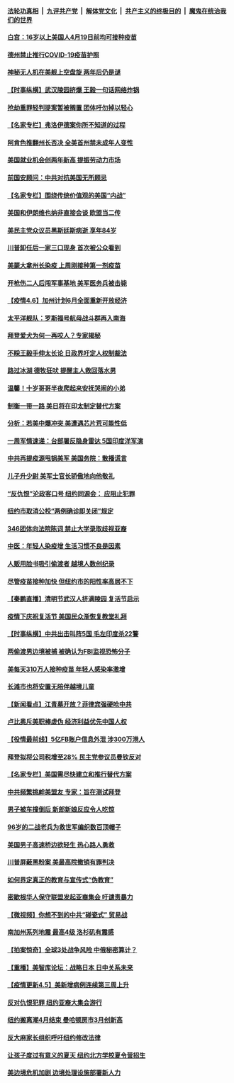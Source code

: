

####  [法轮功真相](../../../../basic/blob/master/README.md?t=04071031) &nbsp;|&nbsp; [九评共产党](../../../../9ping.md/blob/master/README.md?t=04071031) &nbsp;|&nbsp; [解体党文化](../../../../jtdwh.md/blob/master/README.md?t=04071031)  &nbsp;|&nbsp; [共产主义的终极目的](../../../../gczydzjmd.md/blob/master/README.md?t=04071031) &nbsp;|&nbsp; [魔鬼在统治我们的世界](../../../../mgztzwmdsj.md/blob/master/README.md?t=04071031) 

#### [白宫：16岁以上美国人4月19日前均可接种疫苗](../pages/nsc412/n12862599.md?t=04071031) 

#### [德州禁止推行COVID-19疫苗护照](../pages/nsc412/n12862440.md?t=04071031) 

#### [神秘无人机在美舰上空盘旋 两年后仍是谜](../pages/nsc412/n12862253.md?t=04071031) 

#### [【时事纵横】武汉陵园挤爆 王毅一句话网络炸锅](../pages/nsc412/n12862505.md?t=04071031) 

#### [抢劫重罪轻判提案暂被搁置 团体吁勿掉以轻心](../pages/nsc412/n12862541.md?t=04071031) 

#### [【名家专栏】弗洛伊德案你所不知道的过程](../pages/nsc412/n12861593.md?t=04071031) 

#### [阿肯色推翻州长否决 全美首州禁未成年人变性](../pages/nsc412/n12862447.md?t=04071031) 

#### [美国就业机会创两年新高 提振劳动力市场](../pages/nsc412/n12862429.md?t=04071031) 

#### [前国安顾问：中共对抗美国无所顾忌](../pages/nsc412/n12859310.md?t=04071031) 

#### [【名家专栏】围绕传统价值观的美国“内战”](../pages/nsc412/n12861573.md?t=04071031) 

#### [美国和伊朗维也纳非直接会谈 欧盟当二传](../pages/nsc412/n12862217.md?t=04071031) 

#### [美民主党众议员黑斯廷斯病逝 享年84岁](../pages/nsc412/n12861927.md?t=04071031) 

#### [川普卸任后一家三口现身 首次被公众看到](../pages/nsc412/n12862102.md?t=04071031) 

#### [美蒙大拿州长染疫 上周刚接种第一剂疫苗](../pages/nsc412/n12861989.md?t=04071031) 

#### [开枪伤二人后闯军事基地 美军医务兵被击毙](../pages/nsc412/n12861974.md?t=04071031) 

#### [【疫情4.6】加州计划6月全面重新开放经济](../pages/nsc412/n12861038.md?t=04071031) 

#### [太平洋舰队：罗斯福号航母战斗群再入南海](../pages/nsc412/n12861803.md?t=04071031) 

#### [拜登爱犬为何一再咬人？专家揭秘](../pages/nsc412/n12861744.md?t=04071031) 

#### [不睬王毅手伸太长论 日政界吁定人权制裁法](../pages/nsc412/n12861850.md?t=04071031) 

#### [路过冰湖 德牧狂吠 提醒主人救回落水男](../pages/nsc412/n12860478.md?t=04071031) 

#### [温馨！十岁哥哥半夜爬起来安抚哭闹的小弟](../pages/nsc412/n12860430.md?t=04071031) 

#### [制衡一带一路 美日将在印太制定替代方案](../pages/nsc412/n12861606.md?t=04071031) 

#### [分析：若美中爆冲突 美遭遇芯片荒可能性低](../pages/nsc412/n12860415.md?t=04071031) 

#### [一周军情速递：台部署反隐身雷达 5国印度洋军演](../pages/nsc412/n12859877.md?t=04071031) 

#### [中共再提疫源甩锅美军 美国务院：散播谎言](../pages/nsc412/n12860983.md?t=04071031) 

#### [儿子升少尉 美军士官长骄傲地向他敬礼](../pages/nsc412/n12860600.md?t=04071031) 

#### [“反仇恨”沦政客口号  纽约同源会： 应阻止犯罪](../pages/nsc412/n12860580.md?t=04071031) 

#### [纽约市取消公校“两例确诊即关闭”规定](../pages/nsc412/n12860571.md?t=04071031) 

#### [346团体向法院陈词  禁止大学录取歧视亚裔](../pages/nsc412/n12860485.md?t=04071031) 

#### [中医：年轻人染疫增  生活习惯不良是因素](../pages/nsc412/n12860568.md?t=04071031) 

#### [人贩用脸书吸引偷渡者 越境人数创纪录](../pages/nsc412/n12860530.md?t=04071031) 

#### [尽管疫苗接种加快  但纽约市的阳性率高居不下](../pages/nsc412/n12860632.md?t=04071031) 

#### [【秦鹏直播】清明节武汉人挤满陵园 复活节启示](../pages/nsc412/n12860263.md?t=04071031) 

#### [疫情下庆祝复活节 美国民众渐恢复教堂礼拜](../pages/nsc412/n12860662.md?t=04071031) 

#### [【时事纵横】中共出击叫阵5国 毛左印度杀22警](../pages/nsc412/n12860185.md?t=04071031) 

#### [两偷渡男边境被捕 被确认为FBI监视恐怖分子](../pages/nsc412/n12860404.md?t=04071031) 

#### [美每天310万人接种疫苗 年轻人感染率激增](../pages/nsc412/n12860098.md?t=04071031) 

#### [长滩市也将安置无陪伴越境儿童](../pages/nsc412/n12860364.md?t=04071031) 

#### [【新闻看点】江青墓开放？菲律宾强硬呛中共](../pages/nsc412/n12860122.md?t=04071031) 

#### [卢比奥斥美职棒虚伪 经济利益优先中国人权](../pages/nsc412/n12860186.md?t=04071031) 

#### [【役情最前线】5亿FB账户信息外泄 涉300万港人](../pages/nsc412/n12859536.md?t=04071031) 

#### [拜登拟将公司税增至28% 民主党参议员曼钦反对](../pages/nsc412/n12860088.md?t=04071031) 

#### [【名家专栏】美国需尽快建立和推行替代方案](../pages/nsc412/n12859521.md?t=04071031) 

#### [中共频繁挑衅美盟友 专家：旨在测试拜登](../pages/nsc412/n12860018.md?t=04071031) 

#### [男子被车撞倒后 新郎新娘反应令人吃惊](../pages/nsc412/n12859388.md?t=04071031) 

#### [96岁的二战老兵为救世军编织数百顶帽子](../pages/nsc412/n12859439.md?t=04071031) 

#### [美国男子高速桥边欲轻生 热心路人勇救](../pages/nsc412/n12859399.md?t=04071031) 

#### [川普屏蔽黑粉案 美最高院撤销有罪判决](../pages/nsc412/n12859857.md?t=04071031) 

#### [如何界定真正的教育与宣传式“伪教育”](../pages/nsc412/n12856539.md?t=04071031) 

#### [密歇根华人保守联盟发起亚裔集会 吁谴责暴力](../pages/nsc412/n12859427.md?t=04071031) 

#### [【微视频】你想不到的中共“碰瓷式” 贸易战](../pages/nsc412/n12859313.md?t=04071031) 

#### [南加州系列地震 最高4级 洛杉矶有震感](../pages/nsc412/n12859594.md?t=04071031) 

#### [【拍案惊奇】全球3处战争风险 中俄秘密算计？](../pages/nsc412/n12858338.md?t=04071031) 

#### [【重播】美智库论坛：战略日本 日中关系未来](../pages/nsc412/n12858533.md?t=04071031) 

#### [【疫情更新4.5】美新增病例连续第三周上升](../pages/nsc412/n12858892.md?t=04071031) 

#### [反对仇恨犯罪 纽约亚裔大集会游行](../pages/nsc412/n12858703.md?t=04071031) 

#### [纽约搬离潮4月结束 曼哈顿房市3月创新高](../pages/nsc412/n12858601.md?t=04071031) 

#### [反大麻家长组织呼吁纽约修改法律](../pages/nsc412/n12858598.md?t=04071031) 

#### [让孩子度过有意义的夏天  纽约北方学校夏令营招生](../pages/nsc412/n12858591.md?t=04071031) 

#### [美边境危机加剧 边境处理设施部署新人力](../pages/nsc412/n12858541.md?t=04071031) 


